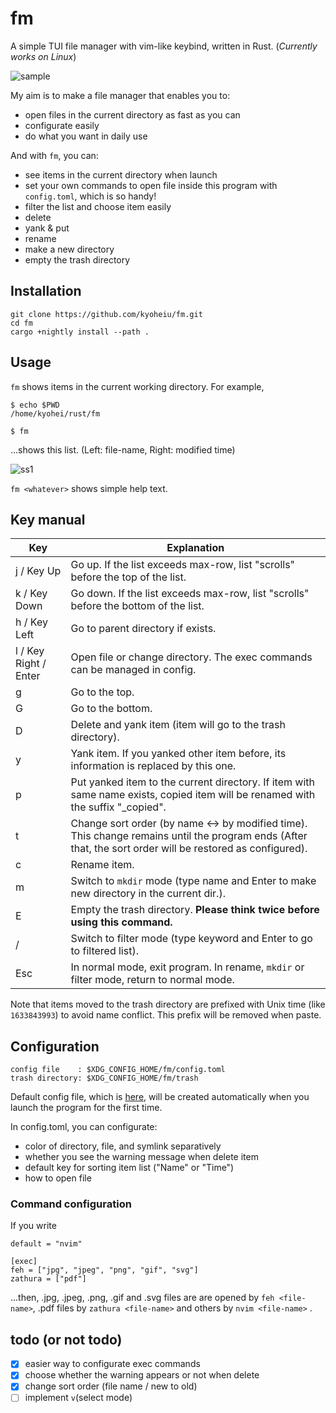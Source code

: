 # fm

A simple TUI file manager with vim-like keybind, written in Rust.
(_Currently works on Linux_)

![sample](https://github.com/kyoheiu/fm/blob/main/screenshots/sample.gif)

My aim is to make a file manager that enables you to:

- open files in the current directory as fast as you can
- configurate easily
- do what you want in daily use

And with `fm`, you can:

- see items in the current directory when launch
- set your own commands to open file inside this program with `config.toml`, which is so handy!
- filter the list and choose item easily
- delete
- yank & put
- rename
- make a new directory
- empty the trash directory

## Installation

```
git clone https://github.com/kyoheiu/fm.git
cd fm
cargo +nightly install --path .
```

## Usage

`fm` shows items in the current working directory. For example,

```
$ echo $PWD
/home/kyohei/rust/fm

$ fm
```

...shows this list. (Left: file-name, Right: modified time)

![ss1](https://github.com/kyoheiu/fm/blob/main/screenshots/1.jpg)

`fm <whatever>` shows simple help text.

## Key manual

| Key                   | Explanation                                                                                                                                               |
| --------------------- | --------------------------------------------------------------------------------------------------------------------------------------------------------- |
| j / Key Up            | Go up. If the list exceeds max-row, list "scrolls" before the top of the list.                                                                            |
| k / Key Down          | Go down. If the list exceeds max-row, list "scrolls" before the bottom of the list.                                                                       |
| h / Key Left          | Go to parent directory if exists.                                                                                                                         |
| l / Key Right / Enter | Open file or change directory. The exec commands can be managed in config.                                                                                |
| g                     | Go to the top.                                                                                                                                            |
| G                     | Go to the bottom.                                                                                                                                         |
| D                     | Delete and yank item (item will go to the trash directory).                                                                                               |
| y                     | Yank item. If you yanked other item before, its information is replaced by this one.                                                                      |
| p                     | Put yanked item to the current directory. If item with same name exists, copied item will be renamed with the suffix "\_copied".                          |
| t                     | Change sort order (by name <-> by modified time). This change remains until the program ends (After that, the sort order will be restored as configured). |
| c                     | Rename item.                                                                                                                                              |
| m                     | Switch to `mkdir` mode (type name and Enter to make new directory in the current dir.).                                                                   |
| E                     | Empty the trash directory. **Please think twice before using this command.**                                                                              |
| /                     | Switch to filter mode (type keyword and Enter to go to filtered list).                                                                                    |
| Esc                   | In normal mode, exit program. In rename, `mkdir` or filter mode, return to normal mode.                                                                   |

Note that items moved to the trash directory are prefixed with Unix time (like `1633843993`) to avoid name conflict. This prefix will be removed when paste.

## Configuration

```
config file    : $XDG_CONFIG_HOME/fm/config.toml
trash directory: $XDG_CONFIG_HOME/fm/trash
```

Default config file, which is [here](config.toml), will be created automatically when you launch the program for the first time.

In config.toml, you can configurate:

- color of directory, file, and symlink separatively
- whether you see the warning message when delete item
- default key for sorting item list ("Name" or "Time")
- how to open file

### Command configuration

If you write

```
default = "nvim"

[exec]
feh = ["jpg", "jpeg", "png", "gif", "svg"]
zathura = ["pdf"]
```

...then, .jpg, .jpeg, .png, .gif and .svg files are are opened by `feh <file-name>`, .pdf files by `zathura <file-name>` and others by `nvim <file-name>` .

## todo (or not todo)

- [x] easier way to configurate exec commands
- [x] choose whether the warning appears or not when delete
- [x] change sort order (file name / new to old)
- [ ] implement `v`(select mode)
